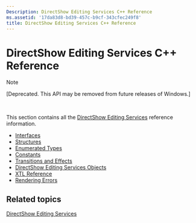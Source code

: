 ```yaml
---
Description: DirectShow Editing Services C++ Reference
ms.assetid: '17da83d8-bd39-457c-b9cf-343cfec249f8'
title: DirectShow Editing Services C++ Reference
---
```


# DirectShow Editing Services C++ Reference

> [!Note]  
> \[Deprecated. This API may be removed from future releases of Windows.\]

 

This section contains all the [DirectShow Editing Services](directshow-editing-services.md) reference information.

-   [Interfaces](interfaces-des.md)
-   [Structures](structures.md)
-   [Enumerated Types](enumerated-types.md)
-   [Constants](constants.md)
-   [Transitions and Effects](transitions-and-effects.md)
-   [DirectShow Editing Services Objects](directshow-editing-services-objects.md)
-   [XTL Reference](xtl-reference.md)
-   [Rendering Errors](rendering-errors.md)

## Related topics

<dl> <dt>

[DirectShow Editing Services](directshow-editing-services.md)
</dt> </dl>

 

 



